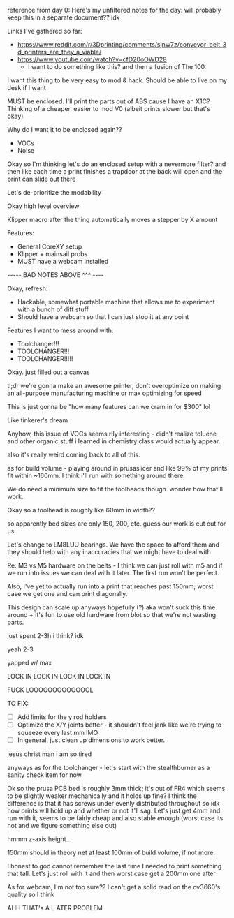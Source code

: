 reference from day 0:
Here's my unfiltered notes for the day: will probably keep this in a separate document?? idk

Links I've gathered so far:
- https://www.reddit.com/r/3Dprinting/comments/sjnw7z/conveyor_belt_3d_printers_are_they_a_viable/
- https://www.youtube.com/watch?v=cfD20oOWD28
	- I want to do something like this? and then a fusion of The 100:

I want this thing to be very easy to mod & hack. Should be able to live on my desk if I want

MUST be enclosed. I'll print the parts out of ABS cause I have an X1C? Thinking of a cheaper, easier to mod V0 (albeit prints slower but that's okay)

Why do I want it to be enclosed again??
- VOCs
- Noise

Okay so I'm thinking let's do an enclosed setup with a nevermore filter? and then like each time a print finishes a trapdoor at the back will open and the print can slide out there

Let's de-prioritize the modability

Okay high level overview

Klipper macro after the thing automatically moves a stepper by X amount

Features:
- General CoreXY setup
- Klipper + mainsail probs
- MUST have a webcam installed

----- BAD NOTES ABOVE ^^^ ----

Okay, refresh:

- Hackable, somewhat portable machine that allows me to experiment with a bunch of diff stuff
- Should have a webcam so that I can just stop it at any point


Features I want to mess around with:
- Toolchanger!!!
- TOOLCHANGER!!!
- TOOLCHANGER!!!!!

Okay. just filled out a canvas

tl;dr we're gonna make an awesome printer, don't overoptimize on making an all-purpose manufacturing machine or max optimizing for speed

This is just gonna be "how many features can we cram in for $300" lol

Like tinkerer's dream

Anyhow, this issue of VOCs seems rlly interesting - didn't realize toluene and other organic stuff i learned in chemistry class would actually appear.

also it's really weird coming back to all of this.

as for build volume - playing around in prusaslicer and like 99% of my prints fit within ~160mm. I think i'll run with something around there. 

We do need a minimum size to fit the toolheads though. wonder how that'll work.

Okay so a toolhead is roughly like 60mm in width??

so apparently bed sizes are only 150, 200, etc. guess our work is cut out for us.


Let's change to LM8LUU bearings. We have the space to afford them and they should help with any inaccuracies that we might have to deal with

Re: M3 vs M5 hardware on the belts - I think we can just roll with m5 and if we run into issues we can deal with it later. The first run won't be perfect.

Also, I've yet to actually run into a print that reaches past 150mm; worst case we get one and can print diagonally.

This design can scale up anyways hopefully (?) aka won't suck this time around + it's fun to use old hardware from blot so that we're not wasting parts.

just spent 2-3h i think? idk

yeah 2-3

yapped w/ max


LOCK IN LOCK IN LOCK IN LOCK IN

FUCK LOOOOOOOOOOOOOL

TO FIX:
- [ ] Add limits for the y rod holders
- [ ] Optimize the X/Y joints better - it shouldn't feel jank like we're trying to squeeze every last mm IMO
- [ ] In general, just clean up dimensions to work better.

jesus christ man i am so tired

anyways as for the toolchanger - let's start with the stealthburner as a sanity check item for now.

Ok so the prusa PCB bed is roughly 3mm thick; it's out of FR4 which seems to be slightly weaker mechanically and it holds up fine? I think the difference is that it has screws under evenly distributed throughout so idk how prints will hold up and whether or not it'll sag. Let's just get 4mm and run with it, seems to be fairly cheap and also stable *enough*
(worst case its not and we figure something else out)

hmmm z-axis height...

150mm should in theory net at least 100mm of build volume, if not more. 

I honest to god cannot remember the last time I needed to print something that tall. Let's just roll with it and then worst case get a 200mm one after

As for webcam, I'm not too sure?? I can't get a solid read on the ov3660's quality so I think 

AHH THAT's A L ATER PROBLEM